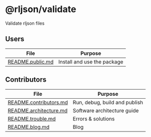 <!--

-->

# @rljson/validate

Validate rljson files

## Users

| File                                 | Purpose                     |
| ------------------------------------ | --------------------------- |
| [README.public.md](README.public.md) | Install and use the package |

## Contributors

| File                                             | Purpose                       |
| ------------------------------------------------ | ----------------------------- |
| [README.contributors.md](README.contributors.md) | Run, debug, build and publish |
| [README.architecture.md](README.architecture.md) | Software architecture guide   |
| [README.trouble.md](README.trouble.md)           | Errors & solutions            |
| [README.blog.md](README.blog.md)                 | Blog                          |
